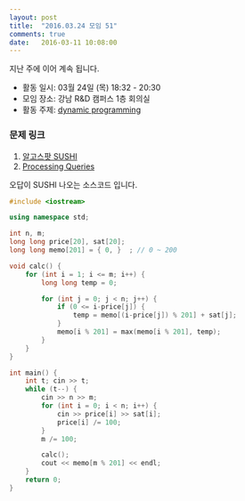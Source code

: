 ```yaml
---
layout: post
title:  "2016.03.24 모임 51"
comments: true
date:   2016-03-11 10:08:00
---
```


지난 주에 이어 계속 됩니다.<br>

- 활동 일시: 03월 24일 (목) 18:32 - 20:30
- 모임 장소: 강남 R&D 캠퍼스 1층 회의실
- 활동 주제: [dynamic programming](https://en.wikipedia.org/wiki/Dynamic_programming)

### 문제 링크

1. [알고스팟 SUSHI](https://www.algospot.com/judge/problem/read/SUSHI)
2. [Processing Queries](http://codeforces.com/contest/644/problem/B)


오답이 SUSHI 나오는 소스코드 입니다.

```cpp
#include <iostream>

using namespace std;

int n, m;
long long price[20], sat[20];
long long memo[201] = { 0, }  ; // 0 ~ 200

void calc() {
    for (int i = 1; i <= m; i++) {
        long long temp = 0;

        for (int j = 0; j < n; j++) {
            if (0 <= i-price[j]) {
                temp = memo[(i-price[j]) % 201] + sat[j];
            }
            memo[i % 201] = max(memo[i % 201], temp);
        }
    }
}

int main() {
    int t; cin >> t;
    while (t--) {
        cin >> n >> m;
        for (int i = 0; i < n; i++) {
            cin >> price[i] >> sat[i];
            price[i] /= 100;
        }
        m /= 100;

        calc();
        cout << memo[m % 201] << endl;
    }
    return 0;
}
```
